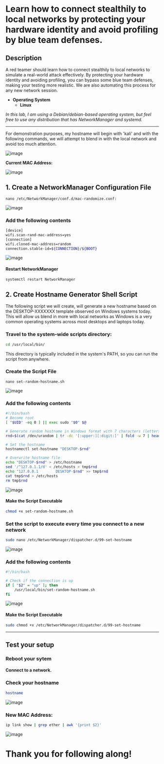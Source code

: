# Learn how to connect stealthily to local networks by protecting your hardware identity and avoid profiling by blue team defenses.

## Description
A red teamer should learn how to connect stealthily to local networks to simulate a real-world attack effectively. By protecting your hardware identity and avoiding profiling, you can bypass some blue team defenses, making your testing more realistic.
We are also automating this process for any new network session.

- **Operating System**
  - **Linux**
    
*In this lab, I am using a Debian/debian-based operating system, but feel free to use any distribution that has NetworkManager and systemd.*

 * * *

For demonstration purposes, my hostname will begin with 'kali' and with the following commands, we will attempt to blend in with the local network and avoid too much attention.

![image](https://github.com/user-attachments/assets/6b9ef794-676d-410c-b0ea-fe232b3a92ee)

**Current MAC Address:**

![image](https://github.com/user-attachments/assets/815b6fd1-bb5c-494b-aea7-6b0bd765c6a4)

## 1. Create a NetworkManager Configuration File
```
nano /etc/NetworkManager/conf.d/mac-randomize.conf:
```
![image](https://github.com/user-attachments/assets/9a90ad19-6e02-4071-976e-42edcdb95ce3)

### Add the following contents
```bash
[device]
wifi.scan-rand-mac-address=yes
[connection]
wifi.cloned-mac-address=random
connection.stable-id=${CONNECTION}/${BOOT}
```
![image](https://github.com/user-attachments/assets/b4a141ae-afcf-4ce8-93f8-c44027b676ba)

#### Restart NetworkManager
```bash
systemctl restart NetworkManager
```

## 2. Create Hostname Generator Shell Script
The following script we will create, will generate a new hostname based on the DESKTOP-XXXXXXX template observed on Windows systems today. This will allow us blend in more with local networks as Windows is a very common operating systems across most desktops and laptops today.

### Travel to the system-wide scripts directory:
```bash
cd /usr/local/bin/
```
This directory is typically included in the system's PATH, so you can run the script from anywhere.

### Create the Script File
```
nano set-random-hostname.sh
```

![image](https://github.com/user-attachments/assets/7e8782d4-ced7-49fb-8e19-8986e9bce709)

### Add the following contents
```bash
#!/bin/bash
# Become root
[ "$UID" -eq 0 ] || exec sudo "$0" $@

# Generate random hostname in Windows format with 7 characters (letters and digits)
rnd=$(cat /dev/urandom | tr -dc '[:upper:][:digit:]' | fold -w 7 | head -n 1)

# Set the hostname
hostnamectl set-hostname "DESKTOP-$rnd"

# Overwrite hostname file
echo "DESKTOP-$rnd" > /etc/hostname
sed '/^127.0.1.1/d' < /etc/hosts > tmp$rnd
echo "127.0.0.1        DESKTOP-$rnd" >> tmp$rnd
cat tmp$rnd > /etc/hosts
rm tmp$rnd

```
![image](https://github.com/user-attachments/assets/b9e8472d-dd12-45be-98ed-7dcc566789fa)

#### Make the Script Executable
```bash
chmod +x set-random-hostname.sh
```

### Set the script to execute every time you connect to a new network
```bash
sudo nano /etc/NetworkManager/dispatcher.d/99-set-hostname
```

![image](https://github.com/user-attachments/assets/c07d02df-061d-40e8-876f-087933532616)

### Add the following contents
```bash
#!/bin/bash

# Check if the connection is up
if [ "$2" = "up" ]; then
    /usr/local/bin/set-random-hostname.sh
fi
```

![image](https://github.com/user-attachments/assets/16c3b4ea-098c-4388-92b9-a68a839bbc5f)

#### Make the Script Executable
```bash
sudo chmod +x /etc/NetworkManager/dispatcher.d/99-set-hostname
```
***
## Test your setup  

### Reboot your sytem
#### Connect to a network.

### Check your hostname
```bash
hostname
```
![image](https://github.com/user-attachments/assets/bc89346d-31c3-4492-8068-70b79d0a5aa5)

### New MAC Address:
```bash
ip link show | grep ether | awk '{print $2}'
```
![image](https://github.com/user-attachments/assets/1ecc4725-dc29-46d2-b701-ef69b366588d)

# Thank you for following along!
